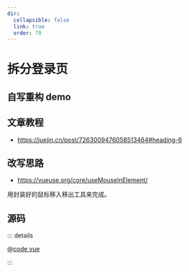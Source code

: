 ```yaml
---
dir:
  collapsible: false
  link: true
  order: 70
---
```


<script setup>
import C from "@docs/50projects50days-vue3/07-split-landing-page/split-landing-page.vue";
</script>

# 拆分登录页

## 自写重构 demo

<ClientOnly>
	<C />
</ClientOnly>

## 文章教程

- https://juejin.cn/post/7263009476058513464#heading-6

## 改写思路

- https://vueuse.org/core/useMouseInElement/

用封装好的鼠标移入移出工具来完成。

## 源码

::: details

@[code vue](./split-landing-page.vue)

:::
